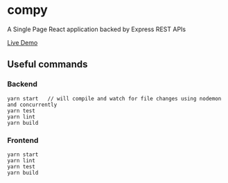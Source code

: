 # compy

A Single Page React application backed by Express REST APIs

[Live Demo](https://compy-react-app.herokuapp.com/ 'Compy')

## Useful commands

### Backend

```
yarn start   // will compile and watch for file changes using nodemon and concurrently
yarn test
yarn lint
yarn build
```

### Frontend

```
yarn start
yarn lint
yarn test
yarn build
```
